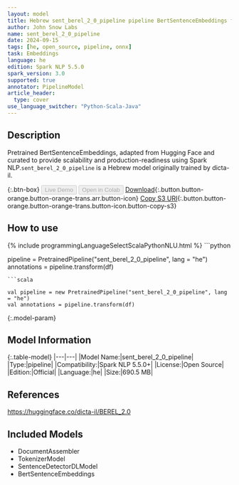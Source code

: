 ```yaml
---
layout: model
title: Hebrew sent_berel_2_0_pipeline pipeline BertSentenceEmbeddings from dicta-il
author: John Snow Labs
name: sent_berel_2_0_pipeline
date: 2024-09-15
tags: [he, open_source, pipeline, onnx]
task: Embeddings
language: he
edition: Spark NLP 5.5.0
spark_version: 3.0
supported: true
annotator: PipelineModel
article_header:
  type: cover
use_language_switcher: "Python-Scala-Java"
---
```


## Description

Pretrained BertSentenceEmbeddings, adapted from Hugging Face and curated to provide scalability and production-readiness using Spark NLP.`sent_berel_2_0_pipeline` is a Hebrew model originally trained by dicta-il.

{:.btn-box}
<button class="button button-orange" disabled>Live Demo</button>
<button class="button button-orange" disabled>Open in Colab</button>
[Download](https://s3.amazonaws.com/auxdata.johnsnowlabs.com/public/models/sent_berel_2_0_pipeline_he_5.5.0_3.0_1726436503660.zip){:.button.button-orange.button-orange-trans.arr.button-icon}
[Copy S3 URI](s3://auxdata.johnsnowlabs.com/public/models/sent_berel_2_0_pipeline_he_5.5.0_3.0_1726436503660.zip){:.button.button-orange.button-orange-trans.button-icon.button-copy-s3}

## How to use



<div class="tabs-box" markdown="1">
{% include programmingLanguageSelectScalaPythonNLU.html %}
```python

pipeline = PretrainedPipeline("sent_berel_2_0_pipeline", lang = "he")
annotations =  pipeline.transform(df)   

```
```scala

val pipeline = new PretrainedPipeline("sent_berel_2_0_pipeline", lang = "he")
val annotations = pipeline.transform(df)

```
</div>

{:.model-param}
## Model Information

{:.table-model}
|---|---|
|Model Name:|sent_berel_2_0_pipeline|
|Type:|pipeline|
|Compatibility:|Spark NLP 5.5.0+|
|License:|Open Source|
|Edition:|Official|
|Language:|he|
|Size:|690.5 MB|

## References

https://huggingface.co/dicta-il/BEREL_2.0

## Included Models

- DocumentAssembler
- TokenizerModel
- SentenceDetectorDLModel
- BertSentenceEmbeddings